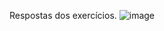 Respostas dos exercícios.
![image](https://user-images.githubusercontent.com/86801366/146874639-38006292-900c-4847-9baa-4aab064f2af0.png)

